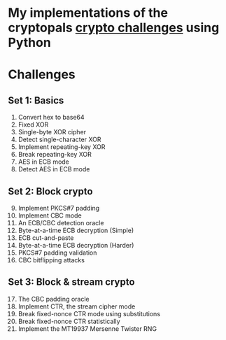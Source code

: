 # My implementations of the cryptopals [crypto challenges](https://cryptopals.com/) using Python

# Challenges

## Set 1: Basics
1. Convert hex to base64
2. Fixed XOR
3. Single-byte XOR cipher
4. Detect single-character XOR
5. Implement repeating-key XOR
6. Break repeating-key XOR
7. AES in ECB mode
8. Detect AES in ECB mode

## Set 2: Block crypto
9. Implement PKCS#7 padding
10. Implement CBC mode
11. An ECB/CBC detection oracle
12. Byte-at-a-time ECB decryption (Simple)
13. ECB cut-and-paste
14. Byte-at-a-time ECB decryption (Harder)
15. PKCS#7 padding validation
16. CBC bitflipping attacks

## Set 3: Block & stream crypto
17. The CBC padding oracle
18. Implement CTR, the stream cipher mode
19. Break fixed-nonce CTR mode using substitutions
20. Break fixed-nonce CTR statistically
21. Implement the MT19937 Mersenne Twister RNG
